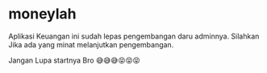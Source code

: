 # moneylah
Aplikasi Keuangan ini sudah lepas pengembangan daru adminnya.
Silahkan Jika ada yang minat melanjutkan pengembangan.

Jangan Lupa startnya Bro 😅😅😅😝😝😝
